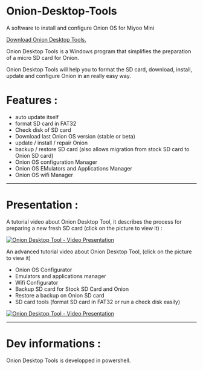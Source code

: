 # Onion-Desktop-Tools
A software to install and configure Onion OS for Miyoo Mini

[Download Onion Desktop Tools.](https://github.com/schmurtzm/Onion-Desktop-Tools/archive/refs/tags/v0.0.9.zip)

Onion Desktop Tools is a Windows program that simplifies the preparation of a micro SD card for Onion.

Onion Desktop Tools will help you to format the SD card, download, install, update and configure Onion in an really easy way.

# Features : 
- auto update itself
- format SD card in FAT32
- Check disk of SD card
- Download last Onion OS version (stable or beta)
- update / install / repair Onion
- backup / restore SD card (also allows migration from stock SD card to Onion SD card)
- Onion OS configuration Manager
- Onion OS EMulators and Applications Manager
- Onion OS wifi Manager

------------------------------------------------
# Presentation : 
A tutorial video about Onion Desktop Tool, it describes the process for preparing a new fresh SD card (click on the picture to view it) :

[![Onion Desktop Tool - Video Presentation](https://img.youtube.com/vi/moE52Dw2x64/0.jpg)](https://youtu.be/moE52Dw2x64])

An advanced tutorial video about Onion Desktop Tool,  (click on the picture to view it)
- Onion OS Configurator
- Emulators and applications manager
- Wifi Configurator
- Backup SD card for Stock SD Card and Onion
- Restore a backup on Onion SD card
- SD card tools (format SD card in FAT32 or run a check disk easily)


[![Onion Desktop Tool - Video Presentation](https://img.youtube.com/vi/QyzKe8Lqdi8/0.jpg)](https://youtu.be/QyzKe8Lqdi8])

------------------------------------------------

# Dev informations : 
Onion Desktop Tools is developped in powershell.
